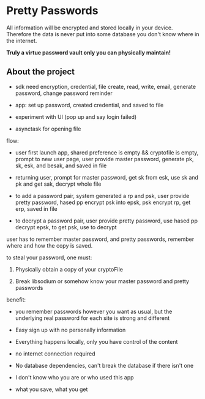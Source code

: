 
# Pretty Passwords

All information will be encrypted and stored locally in your device. Therefore the data is never put into some database you don't know where in the internet.

**Truly a virtue password vault only you can physically maintain!**

## About the project



-   sdk need encryption, credential, file create, read, write, email, generate password, change password reminder

-   app: set up password, created credential, and saved to file

-   experiment with UI (pop up and say login failed)

-   asynctask for opening file




flow:

-   user first launch app, shared preference is empty && cryptofile is empty, prompt to new user page, user provide master password, generate pk, sk, esk, and besak, and saved in file

-   returning user, prompt for master password, get sk from esk, use sk and pk and get sak, decrypt whole file

-   to add a password pair, system generated a rp and psk, user provide pretty password, hased pp encrypt psk into epsk, psk encrypt rp, get erp, saved in file

-   to decrypt a password pair, user provide pretty password, use hased pp decrypt epsk, to get psk, use to decrypt




user has to remember master password, and pretty passwords, remember where and how the copy is saved.



to steal your password, one must:

1.  Physically obtain a copy of your cryptoFile

2.  Break libsodium or somehow know your master password and pretty passwords




benefit:

-   you remember passwords however you want as usual, but the underlying real password for each site is strong and different

-   Easy sign up with no personally information

-   Everything happens locally, only you have control of the content

-   no internet connection required

-   No database dependencies, can't break the database if there isn't one

-   I don't know who you are or who used this app

-   what you save, what you get
